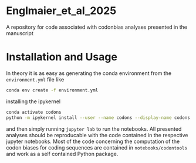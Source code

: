 # Englmaier_et_al_2025
A repository for code associated with codonbias analyses presented in the manuscript

# Installation and Usage
In theory it is as easy as generating the conda environment from the `environment.yml` file like
```bash
conda env create -f environment.yml
```
installing the ipykernel
```bash
conda activate codons
python -m ipykernel install --user --name codons --display-name codons
```
and then simply running `jupyter lab` to run the notebooks. All presented analyses should be reproducable
with the code contained in the respective jupyter notebooks. Most of the code concerning the computation of
the codon biases for coding sequences are contained in `notebooks/codontools` and work as a self contained Python package.
